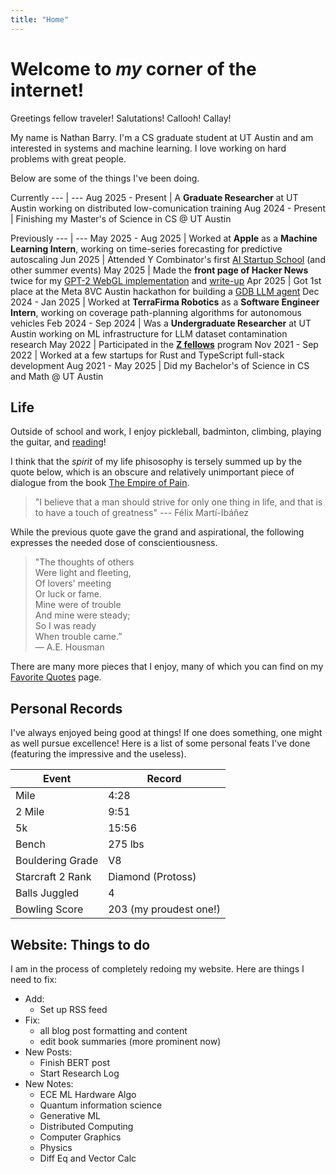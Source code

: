 ```yaml
---
title: "Home"
---
```




# Welcome to *my* corner of the internet!

Greetings fellow traveler! Salutations! Callooh! Callay!

My name is Nathan Barry. I'm a CS graduate student at UT Austin and am interested in systems and machine learning.
I love working on hard problems with great people.

Below are some of the things I've been doing.

Currently
--- | ---
Aug 2025 - Present | A **Graduate Researcher** at UT Austin working on distributed low-comunication training
Aug 2024 - Present | Finishing my Master's of Science in CS @ UT Austin

Previously
--- | ---
May 2025 - Aug 2025 | Worked at **Apple** as a **Machine Learning Intern**, working on time-series forecasting for predictive autoscaling
Jun 2025 | Attended Y Combinator's first [AI Startup School](https://events.ycombinator.com/ai-sus) (and other summer events)
May 2025 | Made the **front page of Hacker News** twice for my [GPT-2 WebGL implementation](https://github.com/nathan-barry/gpt2-webgl) and [write-up](https://nathan.rs/posts/gpu-shader-programming/)
Apr 2025 | Got 1st place at the Meta 8VC Austin hackathon for building a [GDB LLM agent](https://github.com/d0rbu/llamastack-austin)
Dec 2024 - Jan 2025 | Worked at **TerraFirma Robotics** as a **Software Engineer Intern**, working on coverage path-planning algorithms for autonomous vehicles
Feb 2024 - Sep 2024 | Was a **Undergraduate Researcher** at UT Austin working on ML infrastructure for LLM dataset contamination research
May 2022 | Participated in the **[Z fellows](https://www.zfellows.com)** program
Nov 2021 - Sep 2022 | Worked at a few startups for Rust and TypeScript full-stack development
Aug 2021 - May 2025 | Did my Bachelor's of Science in CS and Math @ UT Austin



## Life

Outside of school and work, I enjoy pickleball, badminton, climbing, playing the guitar, and [reading](/posts/favorite-books)!

I think that the *spirit* of my life phisosophy is tersely summed up by the quote below, which is an obscure and relatively unimportant piece of dialogue from the book [The Empire of Pain](https://en.wikipedia.org/wiki/Empire_of_Pain).

> "I believe that a man should strive for only one thing in life, and that is to have a touch of greatness"
--- Félix Martí-Ibáñez

While the previous quote gave the grand and aspirational, the following expresses the needed dose of conscientiousness.

> "The thoughts of others\
Were light and fleeting,\
Of lovers' meeting\
Or luck or fame.\
Mine were of trouble\
And mine were steady;\
So I was ready\
When trouble came.”
<br>— A.E. Housman

There are many more pieces that I enjoy, many of which you can find on my [Favorite Quotes](/posts/favorite-quotes) page.



## Personal Records

I've always enjoyed being good at things! If one does something, one might as well pursue excellence! Here is a list of some personal feats I've done (featuring the impressive and the useless).

Event | Record
--- | ---
Mile | 4:28
2 Mile | 9:51
5k | 15:56
Bench | 275 lbs
Bouldering Grade | V8
Starcraft 2 Rank | Diamond (Protoss)
Balls Juggled | 4
Bowling Score | 203 (my proudest one!)



## Website: Things to do

I am in the process of completely redoing my website. Here are things I need to fix:
- Add:
    - Set up RSS feed
- Fix:
    - all blog post formatting and content
    - edit book summaries (more prominent now)
- New Posts:
    - Finish BERT post
    - Start Research Log
- New Notes:
    - ECE ML Hardware Algo
    - Quantum information science
    - Generative ML
    - Distributed Computing
    - Computer Graphics
    - Physics
    - Diff Eq and Vector Calc
